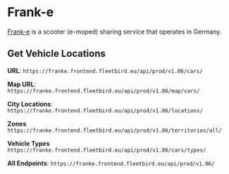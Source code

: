 # Frank-e
[Frank-e](https://suewag2go.de/frank-e) is a scooter (e-moped) sharing service that operates in Germany.

## Get Vehicle Locations

**URL**: `https://franke.frontend.fleetbird.eu/api/prod/v1.06/cars/`

**Map URL**: `https://franke.frontend.fleetbird.eu/api/prod/v1.06/map/cars/`

**City Locations**: `https://franke.frontend.fleetbird.eu/api/prod/v1.06/locations/`

**Zones** `https://franke.frontend.fleetbird.eu/api/prod/v1.06/territories/all/`

**Vehicle Types** `https://franke.frontend.fleetbird.eu/api/prod/v1.06/cars/types/`

**All Endpoints**: `https://franke.frontend.fleetbird.eu/api/prod/v1.06/`
